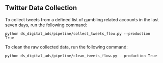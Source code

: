 ## Twitter Data Collection

To collect tweets from a defined list of gambling related accounts in the last seven days, run the following command:

```
python ds_digital_ads/pipeline/collect_tweets_flow.py --production True
```

To clean the raw collected data, run the following command:

```
python ds_digital_ads/pipeline/clean_tweets_flow.py --production True
```
